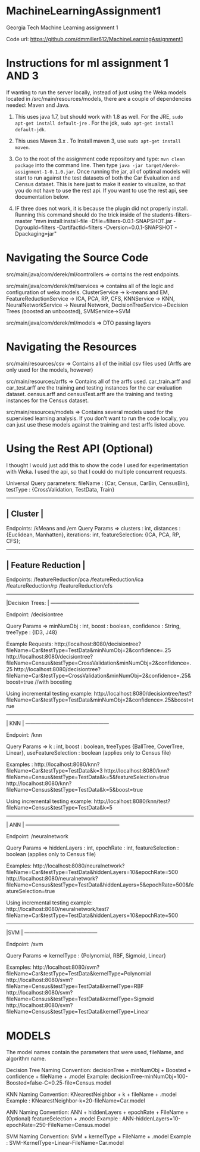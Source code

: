 # MachineLearningAssignment1
Georgia Tech Machine Learning assignment 1


Code url: https://github.com/dmmiller612/MachineLearningAssignment1

# Instructions for ml assignment 1 AND 3

If wanting to run the server locally, instead of just using the Weka models located in /src/main/resources/models, there are a couple of dependencies needed: Maven and Java.

1. This uses java 1.7, but should work with 1.8 as well. For the JRE, `sudo apt-get install default-jre` . For the jdk, `sudo apt-get install default-jdk`.

2. This uses Maven 3.x . To Install maven 3, use `sudo apt-get install maven`.

3. Go to the root of the assignment code repository and type: `mvn clean package` into the command line. Then type `java -jar target/derek-assignment-1-0.1.0.jar`. Once running the jar, all of optimal models will start to run against the test datasets of both the Car Evaluation and Census dataset. This is here just to make it easier to visualize, so that you do not have to use the rest api. If you want to use the rest api, see documentation below.

4. IF three does not work, it is because the plugin did not properly install. Running this command should do the trick inside of the students-filters-master
"mvn install:install-file -Dfile=filters-0.0.1-SNAPSHOT.jar -DgroupId=filters -DartifactId=filters -Dversion=0.0.1-SNAPSHOT -Dpackaging=jar"


# Navigating the Source Code 

src/main/java/com/derek/ml/controllers => contains the rest endpoints.

src/main/java/com/derek/ml/services => contains all of the logic and configuration of weka models. ClusterService -> k-means and EM, FeatureReductionService -> ICA, PCA, RP, CFS, KNNService -> KNN, NeuralNetworkService -> Neural Network, DecisionTreeService->Decision Trees (boosted an unboosted), SVMService->SVM

src/main/java/com/derek/ml/models => DTO passing layers




# Navigating the Resources 

src/main/resources/csv => Contains all of the initial csv files used (Arffs are only used for the models, however)

src/main/resources/arffs => Contains all of the arffs used. car_train.arff and car_test.arff are the training and testing instances for the car evaluation dataset. census.arff and censusTest.arff are the training and testing instances for the Census dataset. 

src/main/resources/models => Contains several models used for the supervised learning analysis. If you don’t want to run the code locally, you can just use these models against the training and test arffs listed above.





# Using the Rest API (Optional)

I thought I would just add this to show the code I used for experimentation with Weka. I used the api, so that I could do multiple concurrent requests.

Universal Query parameters: fileName : {Car, Census, CarBin, CensusBin}, testType : {CrossValidation, TestData, Train}

__________________
| Cluster        |
-------------------

Endpoints: /kMeans and /em
Query Params => clusters : int, distances : {Euclidean, Manhatten}, iterations: int, featureSelection: {ICA, PCA, RP, CFS};

----------------------
| Feature Reduction |
----------------------

Endpoints: /featureReduction/pca /featureReduction/ica /featureReduction/rp /featureReduction/cfs
_________________
|Decision Trees: |
—————————————————

Endpoint: /decisiontree

Query Params => minNumObj : int, boost : boolean, confidence : String, treeType : {ID3, J48}

Example Requests:
http://localhost:8080/decisiontree?fileName=Car&testType=TestData&minNumObj=2&confidence=.25
http://localhost:8080/decisiontree?fileName=Census&testType=CrossValidation&minNumObj=2&confidence=.25
http://localhost:8080/decisiontree?fileName=Car&testType=CrossValidation&minNumObj=2&confidence=.25&boost=true //with boosting

Using incremental testing example:
http://localhost:8080/decisiontree/test?fileName=Car&testType=TestData&minNumObj=2&confidence=.25&boost=true

________________
| KNN           |
————————————————

Endpoint: /knn

Query Params => k : int, boost : boolean, treeTypes {BallTree, CoverTree, Linear}, useFeatureSelection : boolean (applies only to Census file)

Examples : 
http://localhost:8080/knn?fileName=Car&testType=TestData&k=3
http://localhost:8080/knn?fileName=Census&testType=TestData&k=5&featureSelection=true
http://localhost:8080/knn?fileName=Census&testType=TestData&k=5&boost=true

Using incremental testing example:
http://localhost:8080/knn/test?fileName=Census&testType=TestData&k=5

__________________
| ANN             |
——————————————————

Endpoint: /neuralnetwork

Query Params => hiddenLayers : int, epochRate : int, featureSelection : boolean (applies only to Census file)

Examples:
http://localhost:8080/neuralnetwork?fileName=Car&testType=TestData&hiddenLayers=10&epochRate=500
http://localhost:8080/neuralnetwork?fileName=Census&testType=TestData&hiddenLayers=5&epochRate=500&featureSelection=true

Using incremental testing example:
http://localhost:8080/neuralnetwork/test?fileName=Car&testType=TestData&hiddenLayers=10&epochRate=500


______________
|SVM          |
——————————————

Endpoint: /svm

Query Params => kernelType : {Polynomial, RBF, Sigmoid, Linear}


Examples:
http://localhost:8080/svm?fileName=Car&testType=TestData&kernelType=Polynomial
http://localhost:8080/svm?fileName=Census&testType=TestData&kernelType=RBF
http://localhost:8080/svm?fileName=Census&testType=TestData&kernelType=Sigmoid
http://localhost:8080/svm?fileName=Census&testType=TestData&kernelType=Linear


# MODELS

The model names contain the parameters that were used, fileName, and algorithm name.

Decision Tree Naming Convention: decisionTree + minNumObj + Boosted + confidence + fileName + .model
Example: decisionTree-minNumObj=100-Boosted=false-C=0.25-file=Census.model

KNN Naming Convention: KNearestNeighbor + k + fileName + .model
Example : KNearestNeighbor-k=20-fileName=Car.model

ANN Naming Convention: ANN + hiddenLayers + epochRate + FileName + (Optional) featureSelection + .model
Example : ANN-hiddenLayers=10-epochRate=250-FileName=Census.model

SVM Naming Convention: SVM + kernelType + FileName + .model
Example : SVM-KernelType=Linear-FileName=Car.model
